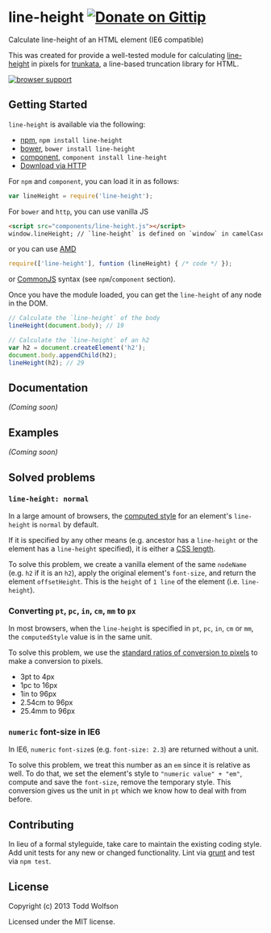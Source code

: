 # line-height [![Donate on Gittip](http://badgr.co/gittip/twolfson.png)](https://www.gittip.com/twolfson/)

Calculate line-height of an HTML element (IE6 compatible)

This was created for provide a well-tested module for calculating [line-height][] in pixels for [trunkata][], a line-based truncation library for HTML.

[line-height]: https://developer.mozilla.org/en-US/docs/Web/CSS/line-height
[trunkata]: https://github.com/twolfson/trunkata

[![browser support](https://ci.testling.com/twolfson/line-height.png)](https://ci.testling.com/twolfson/line-height)

## Getting Started
`line-height` is available via the following:

- [npm][npm], `npm install line-height`
- [bower][bower], `bower install line-height`
- [component][component], `component install line-height`
- [Download via HTTP][download]

[npm]: http://npmjs.org/
[bower]: http://bower.io/
[component]: http://component.io/
[download]: https://raw.github.com/twolfson/line-height/master/dist/line-height.js

For `npm` and `component`, you can load it in as follows:
```javascript
var lineHeight = require('line-height');
```

For `bower` and `http`, you can use vanilla JS
```html
<script src="components/line-height.js"></script>
window.lineHeight; // `line-height` is defined on `window` in camelCase
```

or you can use [AMD][amd]

[amd]: http://wiki.commonjs.org/wiki/Modules/AsynchronousDefinition

```js
require(['line-height'], funtion (lineHeight) { /* code */ });
```

or [CommonJS][commonjs] syntax (see `npm`/`component` section).

[commonjs]: http://wiki.commonjs.org/wiki/Modules/1.0

Once you have the module loaded, you can get the `line-height` of any node in the DOM.

```javascript
// Calculate the `line-height` of the body
lineHeight(document.body); // 19

// Calculate the `line-height` of an h2
var h2 = document.createElement('h2');
document.body.appendChild(h2);
lineHeight(h2); // 29
```

## Documentation
_(Coming soon)_

## Examples
_(Coming soon)_

## Solved problems
### `line-height: normal`
In a large amount of browsers, the [computed style][computed-style] for an element's `line-height` is `normal` by default.

If it is specified by any other means (e.g. ancestor has a `line-height` or the element has a `line-height` specified), it is either a [CSS length][css-length].

To solve this problem, we create a vanilla element of the same `nodeName` (e.g. `h2` if it is an `h2`), apply the original element's `font-size`, and return the element `offsetHeight`. This is the `height` of `1 line` of the element (i.e. `line-height`).

[computed-style]: https://developer.mozilla.org/en-US/docs/Web/API/window.getComputedStyle
[css-length]: https://developer.mozilla.org/en-US/docs/Web/CSS/length

### Converting `pt`, `pc`, `in`, `cm`, `mm` to `px`
In most browsers, when the `line-height` is specified in `pt`, `pc`, `in`, `cm` or `mm`, the `computedStyle` value is in the same unit.

To solve this problem, we use the [standard ratios of conversion to pixels][css-length] to make a conversion to pixels.

- 3pt to 4px
- 1pc to 16px
- 1in to 96px
- 2.54cm to 96px
- 25.4mm to 96px

### `numeric` font-size in IE6
In IE6, `numeric` `font-size`s (e.g. `font-size: 2.3`) are returned without a unit.

To solve this problem, we treat this number as an `em` since it is relative as well. To do that, we set the element's style to `"numeric value" + "em"`, compute and save the `font-size`, remove the temporary style. This conversion gives us the unit in `pt` which we know how to deal with from before.

## Contributing
In lieu of a formal styleguide, take care to maintain the existing coding style. Add unit tests for any new or changed functionality. Lint via [grunt](https://github.com/gruntjs/grunt) and test via `npm test`.

## License
Copyright (c) 2013 Todd Wolfson

Licensed under the MIT license.
